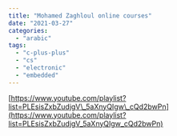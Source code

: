 ```yaml
---
title: "Mohamed Zaghloul online courses"
date: "2021-03-27"
categories: 
  - "arabic"
tags: 
  - "c-plus-plus"
  - "cs"
  - "electronic"
  - "embedded"
---
```


[https://www.youtube.com/playlist?list=PLEsisZxbZudjgV\_5aXnyQIgw\_cQd2bwPn](https://www.youtube.com/playlist?list=PLEsisZxbZudjgV_5aXnyQIgw_cQd2bwPn)
